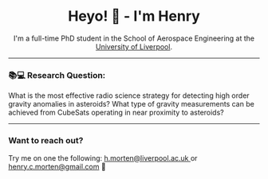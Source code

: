 <div align="center">
    <h1><strong>Heyo! 👋 - I'm Henry</strong></h1>
    <p>I'm a full-time PhD student in the School of Aerospace Engineering at the <a href="https://www.liverpool.ac.uk/">University of Liverpool</a>.</p> 
</div>
<hr>

<div>
    <h3>📚💻 Research Question:</h3>
    <p>What is the most effective radio science strategy for detecting high order gravity anomalies in asteroids? What type of gravity measurements can be achieved from CubeSats operating in near proximity to asteroids?</p>
</div>

<hr>

<div>
	<h3> Want to reach out? </h3>
	  <p>
        Try me on one the following: <a href="mailto:h.morten@liverpool.ac.uk">h.morten@liverpool.ac.uk </a> or    <a href="mailto:henry.c.morten@gmail.com">henry.c.morten@gmail.com</a> 📨
        </p>

<div/>
